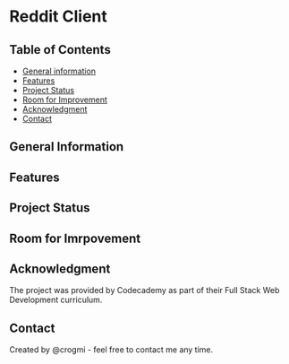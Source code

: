 # Reddit Client

## Table of Contents

- [General information](#general-information)
- [Features](#features)
- [Project Status](#project-status)
- [Room for Improvement](#room-for-improvement)
- [Acknowledgment](#acknowledgment)
- [Contact](#contact)

## General Information



## Features



## Project Status



## Room for Imrpovement



## Acknowledgment

The project was provided by Codecademy as part of their Full Stack Web Development curriculum.

## Contact

Created by @crogmi - feel free to contact me any time.
